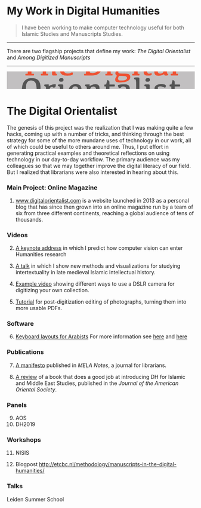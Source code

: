 
# My Work in Digital Humanities

> I have been working to make computer technology useful for both Islamic Studies and Manuscripts Studies.

---

There are two flagship projects that define my work: _The Digital Orientalist_ and _Among Digitized Manuscripts_

---
![alt text](https://github.com/lwcvl/cv/blob/master/DH/DOStrip.jpg "Logo Title Text 1")

# The Digital Orientalist

The genesis of this project was the realization that I was making quite a few hacks, coming up with a number of tricks, and thinking through the best strategy for some of the more mundane uses of technology in our work, all of which could be useful to others around me. Thus, I put effort in generating practical examples and theoretical reflections on using technology in our day-to-day workflow. The primary audience was my colleagues so that we may together improve the digital literacy of our field. But I realized that librarians were also interested in hearing about this. 

### Main Project: Online Magazine
1. www.digitalorientalist.com is a website launched in 2013 as a personal blog that has since then grown into an online magazine run by a team of six from three different continents, reaching a global audience of tens of thousands.

### Videos
2. [A keynote address](https://www.youtube.com/watch?v=iOEJ2Z_iurM) in which I predict how computer vision can enter Humanities research

3. [A talk](https://youtu.be/PEKeUUd1zZ4?t=1351) in which I show new methods and visualizations for studying intertextuality in late medieval Islamic intellectual history.

4. [Example video](https://youtu.be/CgBVorMrOqU) showing different ways to use a DSLR camera for digitizing your own collection.

5. [Tutorial](https://youtu.be/dFFJJHVGFVE) for post-digitization editing of photographs, turning them into more usable PDFs.

### Software

6. [Keyboard layouts for Arabists](https://doi.org/10.5281/zenodo.3369595) For more information see [here](https://digitalorientalist.com/2017/07/11/improved-keyboard-layout-for-mac/) and [here](https://digitalorientalist.com/2014/04/10/the-digital-orientalists-keyboard-layouts-windows-and-mac/)

### Publications
7. [A manifesto](https://github.com/lwcvl/cv/blob/master/DH/LWCvL%20Digital%20Orientalist%20MELANotes%2088.pdf) published in _MELA Notes_, a journal for librarians.

8. [A review](https://github.com/lwcvl/cv/blob/master/DH/LWCvL%20Review%20Muhanna%20JAOS137.3.pdf) of a book that does a good job at introducing DH for Islamic and Middle East Studies, published in the _Journal of the American Oriental Society_.

### Panels
9. AOS
10. DH2019

### Workshops
11. NISIS

12. Blogpost http://etcbc.nl/methodology/manuscripts-in-the-digital-humanities/


### Talks
Leiden Summer School
